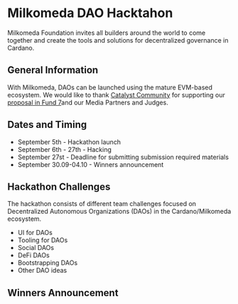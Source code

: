 # Milkomeda DAO Hacktahon
Milkomeda Foundation invites all builders around the world to come together and create the tools and solutions for decentralized governance in Cardano.

## General Information
With Milkomeda, DAOs can be launched using the mature EVM-based ecosystem. 
We would like to thank [Catalyst Community](https://cardano.ideascale.com/) for supporting our [proposal in Fund 7](https://cardano.ideascale.com/c/idea/383465)and our Media Partners and Judges. 

## Dates and Timing
- September 5th - Hackathon launch
- September 6th - 27th - Hacking
- September 27st - Deadline for submitting submission required materials
- September 30.09-04.10 - Winners announcement


## Hackathon Challenges 
The hackathon consists of different team challenges focused on Decentralized Autonomous Organizations (DAOs) in the Cardano/Milkomeda ecosystem.

- UI for DAOs
- Tooling for DAOs
- Social DAOs
- DeFi DAOs
- Bootstrapping DAOs
- Other DAO ideas

## Winners Announcement


